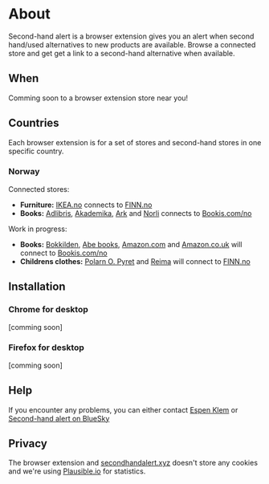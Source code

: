 # About

Second-hand alert is a browser extension gives you an alert when second hand/used alternatives to new products are available. Browse a connected store and get get a link to a second-hand alternative when available.

## When

Comming soon to a browser extension store near you!

## Countries

Each browser extension is for a set of stores and second-hand stores in one specific country.

### Norway

Connected stores:

* **Furniture:** [IKEA.no](https://www.ikea.com/no/no/) connects to [FINN.no](https://www.finn.no/)
* **Books:** [Adlibris](https://www.adlibris.com/nb), [Akademika](https://www.akademika.no/), [Ark](https://www.ark.no/) and [Norli](https://www.norli.no/) connects to [Bookis.com/no](https://bookis.com/no)

Work in progress:

* **Books:** [Bokkilden](https://www.bokkilden.no/), [Abe books](https://www.abebooks.com/), [Amazon.com](https://www.amazon.com/) and [Amazon.co.uk](https://www.amazon.co.uk/) will connect to [Bookis.com/no](https://bookis.com/no)
* **Childrens clothes:** [Polarn O. Pyret](https://www.polarnopyret.no/) and [Reima](https://www.reima.com/nb-NO) will connect to [FINN.no](https://www.finn.no/)

## Installation

### Chrome for desktop

[comming soon]

### Firefox for desktop

[comming soon]

## Help

If you encounter any problems, you can either contact [Espen Klem](mailto:espen.klem@gmail.com) or [Second-hand alert on BlueSky](https://bsky.app/profile/secondhandalert.xyz)

## Privacy

The browser extension and [secondhandalert.xyz](https://secondhandalert.xyz/) doesn't store any cookies and we're using [Plausible.io](https://plausible.io/) for statistics.